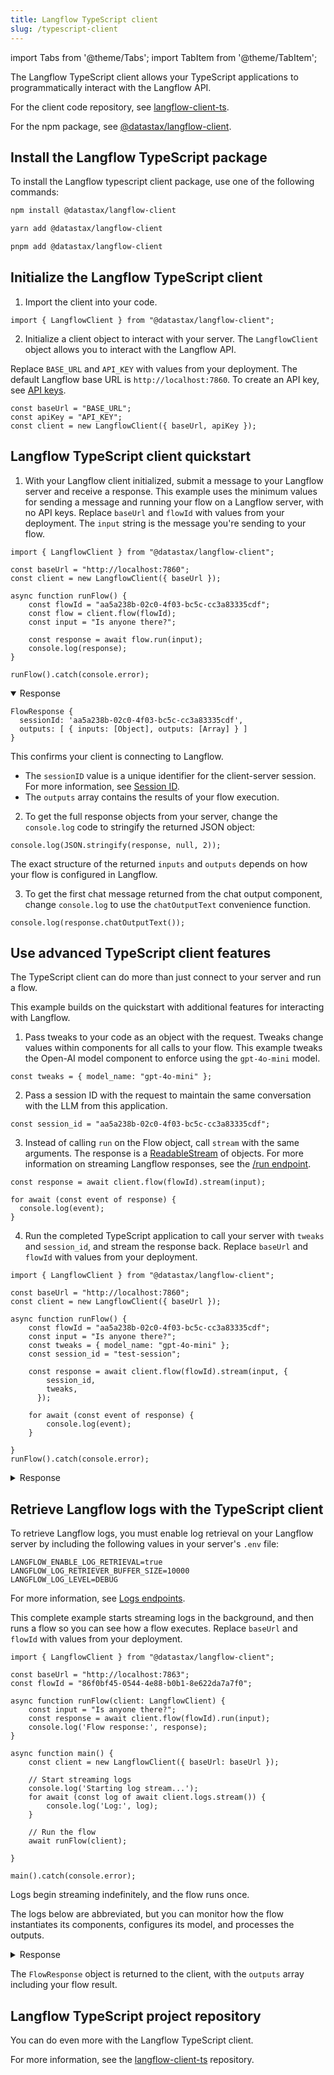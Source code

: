 ```yaml
---
title: Langflow TypeScript client
slug: /typescript-client
---
```


import Tabs from '@theme/Tabs';
import TabItem from '@theme/TabItem';

The Langflow TypeScript client allows your TypeScript applications to programmatically interact with the Langflow API.

For the client code repository, see [langflow-client-ts](https://github.com/datastax/langflow-client-ts/).

For the npm package, see [@datastax/langflow-client](https://www.npmjs.com/package/@datastax/langflow-client).

## Install the Langflow TypeScript package

To install the Langflow typescript client package, use one of the following commands:

<Tabs groupId="package-manager">
<TabItem value="npm" label="npm" default>

```bash
npm install @datastax/langflow-client
```

</TabItem>
<TabItem value="yarn" label="yarn">

```bash
yarn add @datastax/langflow-client
```

</TabItem>
<TabItem value="pnpm" label="pnpm">

```bash
pnpm add @datastax/langflow-client
```

</TabItem>
</Tabs>

## Initialize the Langflow TypeScript client

1. Import the client into your code.

```tsx
import { LangflowClient } from "@datastax/langflow-client";
```

2. Initialize a client object to interact with your server.
The `LangflowClient` object allows you to interact with the Langflow API.

Replace `BASE_URL` and `API_KEY` with values from your deployment.
The default Langflow base URL is `http://localhost:7860`.
To create an API key, see [API keys](/configuration-api-keys).

```tsx
const baseUrl = "BASE_URL";
const apiKey = "API_KEY";
const client = new LangflowClient({ baseUrl, apiKey });
```

## Langflow TypeScript client quickstart

1. With your Langflow client initialized, submit a message to your Langflow server and receive a response.
This example uses the minimum values for sending a message and running your flow on a Langflow server, with no API keys.
Replace `baseUrl` and `flowId` with values from your deployment.
The `input` string is the message you're sending to your flow.

```tsx
import { LangflowClient } from "@datastax/langflow-client";

const baseUrl = "http://localhost:7860";
const client = new LangflowClient({ baseUrl });

async function runFlow() {
    const flowId = "aa5a238b-02c0-4f03-bc5c-cc3a83335cdf";
    const flow = client.flow(flowId);
    const input = "Is anyone there?";

    const response = await flow.run(input);
    console.log(response);
}

runFlow().catch(console.error);
```

<details open>
<summary>Response</summary>

```
FlowResponse {
  sessionId: 'aa5a238b-02c0-4f03-bc5c-cc3a83335cdf',
  outputs: [ { inputs: [Object], outputs: [Array] } ]
}
```

</details>

This confirms your client is connecting to Langflow.
* The `sessionID` value is a unique identifier for the client-server session. For more information, see [Session ID](/session-id).
* The `outputs` array contains the results of your flow execution.

2. To get the full response objects from your server, change the `console.log` code to stringify the returned JSON object:

```tsx
console.log(JSON.stringify(response, null, 2));
```

The exact structure of the returned `inputs` and `outputs` depends on how your flow is configured in Langflow.

3. To get the first chat message returned from the chat output component, change `console.log` to use the `chatOutputText` convenience function.

```tsx
console.log(response.chatOutputText());
```

## Use advanced TypeScript client features

The TypeScript client can do more than just connect to your server and run a flow.

This example builds on the quickstart with additional features for interacting with Langflow.

1. Pass tweaks to your code as an object with the request.
Tweaks change values within components for all calls to your flow.
This example tweaks the Open-AI model component to enforce using the `gpt-4o-mini` model.
```tsx
const tweaks = { model_name: "gpt-4o-mini" };
```
2. Pass a session ID with the request to maintain the same conversation with the LLM from this application.
```tsx
const session_id = "aa5a238b-02c0-4f03-bc5c-cc3a83335cdf";
```
3. Instead of calling `run` on the Flow object, call `stream` with the same arguments.
The response is a [ReadableStream](https://developer.mozilla.org/en-US/docs/Web/API/ReadableStream) of objects.
For more information on streaming Langflow responses, see the [/run endpoint](/api-flows-run#run-flow).
```tsx
const response = await client.flow(flowId).stream(input);

for await (const event of response) {
  console.log(event);
}
```
4. Run the completed TypeScript application to call your server with `tweaks` and `session_id`, and stream the response back.
Replace `baseUrl` and `flowId` with values from your deployment.

```tsx
import { LangflowClient } from "@datastax/langflow-client";

const baseUrl = "http://localhost:7860";
const client = new LangflowClient({ baseUrl });

async function runFlow() {
    const flowId = "aa5a238b-02c0-4f03-bc5c-cc3a83335cdf";
    const input = "Is anyone there?";
    const tweaks = { model_name: "gpt-4o-mini" };
    const session_id = "test-session";

    const response = await client.flow(flowId).stream(input, {
        session_id,
        tweaks,
      });

    for await (const event of response) {
        console.log(event);
    }

}
runFlow().catch(console.error);
```

<details>
<summary>Response</summary>

```text
{
  event: 'add_message',
  data: {
    timestamp: '2025-05-23 15:52:48 UTC',
    sender: 'User',
    sender_name: 'User',
    session_id: 'test-session',
    text: 'Is anyone there?',
    files: [],
    error: false,
    edit: false,
    properties: {
      text_color: '',
      background_color: '',
      edited: false,
      source: [Object],
      icon: '',
      allow_markdown: false,
      positive_feedback: null,
      state: 'complete',
      targets: []
    },
    category: 'message',
    content_blocks: [],
    id: '7f096715-3f2d-4d84-88d6-5e2f76bf3fbe',
    flow_id: 'aa5a238b-02c0-4f03-bc5c-cc3a83335cdf',
    duration: null
  }
}
{
  event: 'token',
  data: {
    chunk: 'Absolutely',
    id: 'c5a99314-6b23-488b-84e2-038aa3e87fb5',
    timestamp: '2025-05-23 15:52:48 UTC'
  }
}
{
  event: 'token',
  data: {
    chunk: ',',
    id: 'c5a99314-6b23-488b-84e2-038aa3e87fb5',
    timestamp: '2025-05-23 15:52:48 UTC'
  }
}
{
  event: 'token',
  data: {
    chunk: " I'm",
    id: 'c5a99314-6b23-488b-84e2-038aa3e87fb5',
    timestamp: '2025-05-23 15:52:48 UTC'
  }
}
{
  event: 'token',
  data: {
    chunk: ' here',
    id: 'c5a99314-6b23-488b-84e2-038aa3e87fb5',
    timestamp: '2025-05-23 15:52:48 UTC'
  }
}

// this response is abbreviated

{
  event: 'end',
  data: { result: { session_id: 'test-session', outputs: [Array] } }
}
```

</details>

## Retrieve Langflow logs with the TypeScript client

To retrieve Langflow logs, you must enable log retrieval on your Langflow server by including the following values in your server's `.env` file:

```text
LANGFLOW_ENABLE_LOG_RETRIEVAL=true
LANGFLOW_LOG_RETRIEVER_BUFFER_SIZE=10000
LANGFLOW_LOG_LEVEL=DEBUG
```

For more information, see [Logs endpoints](/api-logs).

This complete example starts streaming logs in the background, and then runs a flow so you can see how a flow executes.
Replace `baseUrl` and `flowId` with values from your deployment.

```tsx
import { LangflowClient } from "@datastax/langflow-client";

const baseUrl = "http://localhost:7863";
const flowId = "86f0bf45-0544-4e88-b0b1-8e622da7a7f0";

async function runFlow(client: LangflowClient) {
    const input = "Is anyone there?";
    const response = await client.flow(flowId).run(input);
    console.log('Flow response:', response);
}

async function main() {
    const client = new LangflowClient({ baseUrl: baseUrl });

    // Start streaming logs
    console.log('Starting log stream...');
    for await (const log of await client.logs.stream()) {
        console.log('Log:', log);
    }

    // Run the flow
    await runFlow(client);

}

main().catch(console.error);
```

Logs begin streaming indefinitely, and the flow runs once.

The logs below are abbreviated, but you can monitor how the flow instantiates its components, configures its model, and processes the outputs.

<details>
<summary>Response</summary>

```text
Starting log stream...
Log: Log {
  timestamp: 2025-05-30T11:49:16.006Z,
  message: '2025-05-30T07:49:16.006127-0400 DEBUG Instantiating ChatInput of type component\n'
}
Log: Log {
  timestamp: 2025-05-30T11:49:16.029Z,
  message: '2025-05-30T07:49:16.029957-0400 DEBUG Instantiating Prompt of type component\n'
}
Log: Log {
  timestamp: 2025-05-30T11:49:16.049Z,
  message: '2025-05-30T07:49:16.049520-0400 DEBUG Instantiating ChatOutput of type component\n'
}
Log: Log {
  timestamp: 2025-05-30T11:49:16.069Z,
  message: '2025-05-30T07:49:16.069359-0400 DEBUG Instantiating OpenAIModel of type component\n'
}
Log: Log {
  timestamp: 2025-05-30T11:49:16.086Z,
  message: "2025-05-30T07:49:16.086426-0400 DEBUG Running layer 0 with 2 tasks, ['ChatInput-xjucM', 'Prompt-I3pxU']\n"
}
Log: Log {
  timestamp: 2025-05-30T11:49:16.101Z,
  message: '2025-05-30T07:49:16.101766-0400 DEBUG Building Chat Input\n'
}
Log: Log {
  timestamp: 2025-05-30T11:49:16.113Z,
  message: '2025-05-30T07:49:16.113343-0400 DEBUG Building Prompt\n'
}
Log: Log {
  timestamp: 2025-05-30T11:49:16.131Z,
  message: '2025-05-30T07:49:16.131423-0400 DEBUG Logged vertex build: 6bd9fe9c-5eea-4f05-a96d-f6de9dc77e3c\n'
}
Log: Log {
  timestamp: 2025-05-30T11:49:16.143Z,
  message: '2025-05-30T07:49:16.143295-0400 DEBUG Logged vertex build: 39c68ec9-3859-4fff-9b14-80b3271f8fbf\n'
}
Log: Log {
  timestamp: 2025-05-30T11:49:16.188Z,
  message: "2025-05-30T07:49:16.188730-0400 DEBUG Running layer 1 with 1 tasks, ['OpenAIModel-RtlZm']\n"
}
Log: Log {
  timestamp: 2025-05-30T11:49:16.201Z,
  message: '2025-05-30T07:49:16.201946-0400 DEBUG Building OpenAI\n'
}
Log: Log {
  timestamp: 2025-05-30T11:49:16.216Z,
  message: '2025-05-30T07:49:16.216622-0400 INFO Model name: gpt-4.1-mini\n'
}
Flow response: FlowResponse {
  sessionId: '86f0bf45-0544-4e88-b0b1-8e622da7a7f0',
  outputs: [ { inputs: [Object], outputs: [Array] } ]
}
Log: Log {
  timestamp: 2025-05-30T11:49:18.094Z,
  message: `2025-05-30T07:49:18.094364-0400 DEBUG Vertex OpenAIModel-RtlZm, result: <langflow.graph.utils.UnbuiltResult object at 0x364d24dd0>, object: {'text_output': "Hey there! I'm here and ready to help you build something awesome with AI. What are you thinking about creating today?"}\n`
}
```

</details>

The `FlowResponse` object is returned to the client, with the `outputs` array including your flow result.

## Langflow TypeScript project repository

You can do even more with the Langflow TypeScript client.

For more information, see the [langflow-client-ts](https://github.com/datastax/langflow-client-ts/) repository.